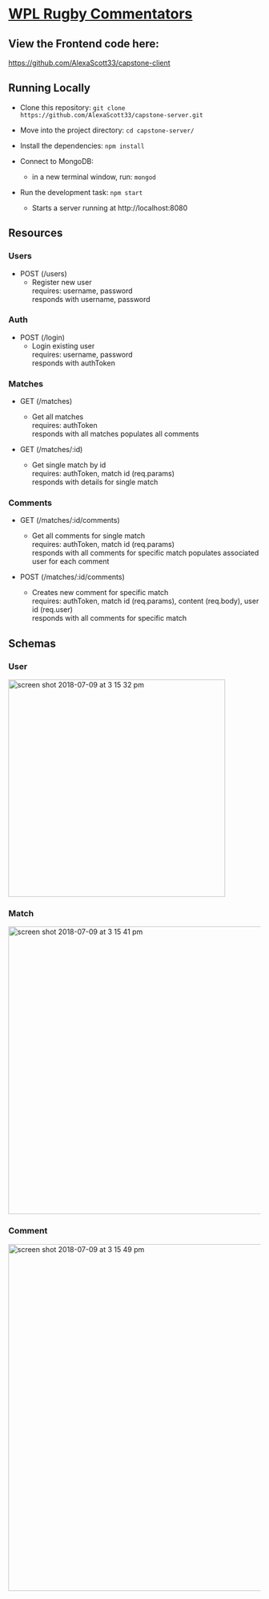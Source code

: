 # [WPL Rugby Commentators](https://wpl-rugby-commentators.netlify.com/)

## View the Frontend code here:
https://github.com/AlexaScott33/capstone-client

## Running Locally

* Clone this repository: `git clone https://github.com/AlexaScott33/capstone-server.git`

* Move into the project directory: `cd capstone-server/`
* Install the dependencies: `npm install`
* Connect to MongoDB:
    * in a new terminal window, run: `mongod`
* Run the development task: `npm start`
    * Starts a server running at http://localhost:8080

## Resources

### Users

* POST (/users)
    * Register new user <br />
        requires: username, password <br />
        responds with username, password

### Auth

* POST (/login)
    * Login existing user <br />
        requires: username, password <br />
        responds with authToken

### Matches

* GET (/matches)
    * Get all matches <br />
        requires: authToken <br />
        responds with all matches
        populates all comments

* GET (/matches/:id)
    * Get single match by id <br />
        requires: authToken, match id (req.params) <br />
        responds with details for single match

### Comments

* GET (/matches/:id/comments)
    * Get all comments for single match <br />
        requires: authToken, match id (req.params) <br />
        responds with all comments for specific match
        populates associated user for each comment   

* POST (/matches/:id/comments)
    * Creates new comment for specific match <br />
        requires: authToken, match id (req.params), content (req.body), user id (req.user) <br />
        responds with all comments for specific match

## Schemas

### User

<img width="433" alt="screen shot 2018-07-09 at 3 15 32 pm" src="https://user-images.githubusercontent.com/35544816/42478838-0f0587e8-838b-11e8-93ff-1215d0b3af77.png">

### Match

<img width="573" alt="screen shot 2018-07-09 at 3 15 41 pm" src="https://user-images.githubusercontent.com/35544816/42478875-2ea9c65e-838b-11e8-8f37-3ee9c873eaf7.png">

### Comment

<img width="691" alt="screen shot 2018-07-09 at 3 15 49 pm" src="https://user-images.githubusercontent.com/35544816/42478888-3f1c68e8-838b-11e8-8b7b-6f44bfb2c284.png">